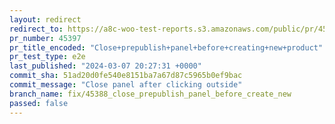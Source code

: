 ```yaml
---
layout: redirect
redirect_to: https://a8c-woo-test-reports.s3.amazonaws.com/public/pr/45397/e2e/index.html
pr_number: 45397
pr_title_encoded: "Close+prepublish+panel+before+creating+new+product"
pr_test_type: e2e
last_published: "2024-03-07 20:27:31 +0000"
commit_sha: 51ad20d0fe540e8151ba7a67d87c5965b0ef9bac
commit_message: "Close panel after clicking outside"
branch_name: fix/45388_close_prepublish_panel_before_create_new
passed: false
---
```

